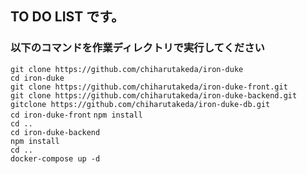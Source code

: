 ## TO DO LIST です。 
### 以下のコマンドを作業ディレクトリで実行してください

`git clone https://github.com/chiharutakeda/iron-duke`  
`cd iron-duke`  
`git clone https://github.com/chiharutakeda/iron-duke-front.git`  
`git clone https://github.com/chiharutakeda/iron-duke-backend.git`  
`gitclone https://github.com/chiharutakeda/iron-duke-db.git`  
`cd iron-duke-front` 
`npm install`  
`cd ..`  
`cd iron-duke-backend`  
`npm install`  
`cd ..`  
`docker-compose up -d`  
